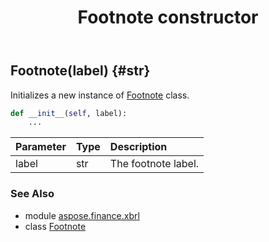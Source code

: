 ﻿---
title: Footnote constructor
second_title: Aspose.Finance for Python via .NET API References
description: 
type: docs
weight: 10
url: /python-net/aspose.finance.xbrl/footnote/__init__/
is_root: false
---

## Footnote(label) {#str}

Initializes a new instance of [Footnote](/finance/python-net/aspose.finance.xbrl/footnote) class.



```python
def __init__(self, label):
    ...
```


| Parameter | Type | Description |
| :- | :- | :- |
| label | str | The footnote label. |



### See Also
* module [aspose.finance.xbrl](../../)
* class [Footnote](/finance/python-net/aspose.finance.xbrl/footnote)
